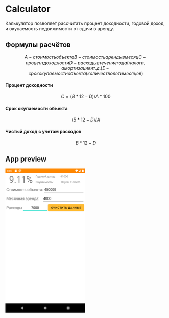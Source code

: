 # Calculator
Калькулятор позволяет рассчитать процент доходности, годовой доход и окупаемость недвижимости от сдачи в аренду.

## Формулы расчётов
```math
A - стоимость объекта
B - стоимость аренды в месяц
C - процент доходности
D - расходы в течение года(налоги, амортизация и т. д.)
E - срок окупаемости объекта (количество лет и месяцев)
```


#### Процент доходности
```math
C = (B*12-D)/A*100 
```

#### Срок окупаемости объекта
```math
(B*12-D)/A
```

#### Чистый доход с учетом расходов
```math
B*12-D
```

## App preview
<img src="https://github.com/AntonAlekseevich93/Calculator/blob/master/app/src/main/res/preview/Screenshot1.png" width="250" height="450">